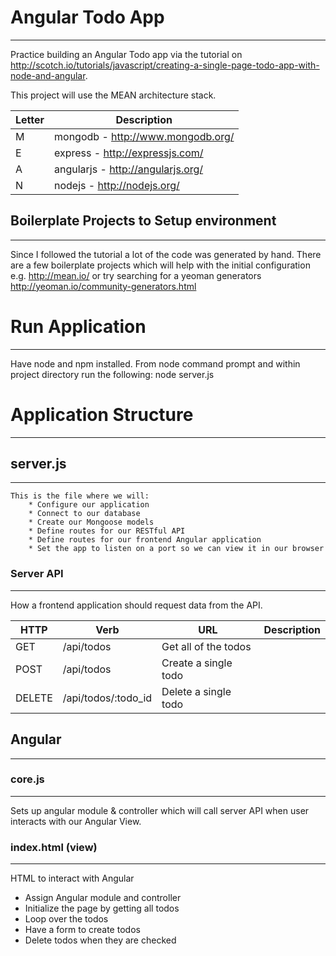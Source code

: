 # Angular Todo App
---

Practice building an Angular Todo app via the tutorial on http://scotch.io/tutorials/javascript/creating-a-single-page-todo-app-with-node-and-angular.  

This project will use the MEAN architecture stack.  

| Letter | Description |
| ------ | ---- |
| M | mongodb - http://www.mongodb.org/ |
| E | express - http://expressjs.com/ |
| A | angularjs - http://angularjs.org/ |
| N | nodejs - http://nodejs.org/ |

## Boilerplate Projects to Setup environment
---
Since I followed the tutorial a lot of the code was generated by hand.  There are a few boilerplate projects which will help with the initial configuration e.g. http://mean.io/ or try searching for a yeoman generators http://yeoman.io/community-generators.html

# Run Application
---
Have node and npm installed.
From node command prompt and within project directory run the following: 
	node server.js

# Application Structure
---

## server.js
---
	This is the file where we will:
 		* Configure our application
 		* Connect to our database
 		* Create our Mongoose models
 		* Define routes for our RESTful API
 		* Define routes for our frontend Angular application
 		* Set the app to listen on a port so we can view it in our browser

### Server API
---
How a frontend application should request data from the API.

| HTTP | Verb |	URL | Description |
| ---- | ---- | ---- | ---- | 
| GET | /api/todos | Get all of the todos |
| POST | /api/todos | Create a single todo | 
| DELETE | /api/todos/:todo_id | Delete a single todo |

## Angular
---

### core.js
---
Sets up angular module & controller which will call server API when user interacts with our Angular View.

### index.html (view)
---
HTML to interact with Angular

* Assign Angular module and controller
* Initialize the page by getting all todos
* Loop over the todos
* Have a form to create todos
* Delete todos when they are checked